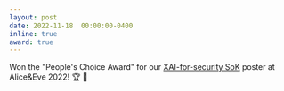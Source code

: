 ```yaml
---
layout: post
date: 2022-11-18  00:00:00-0400
inline: true
award: true
---
```


Won the "People's Choice Award" for our [XAI-for-security SoK](https://arxiv.org/abs/2208.10605) poster at Alice&Eve 2022! :trophy: :gift:
